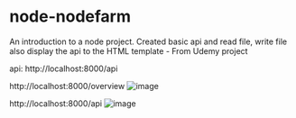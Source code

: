 # node-nodefarm
An introduction to a node project. Created basic api and read file, write file also display the api to the HTML template - From Udemy project

api: http://localhost:8000/api


http://localhost:8000/overview
![image](https://user-images.githubusercontent.com/25538870/205224359-4c1843b3-44b2-4221-9c21-49698da1746b.png)

http://localhost:8000/api
![image](https://user-images.githubusercontent.com/25538870/205224434-fcae6caf-26bc-41f6-99e8-0eceeb5e2552.png)


